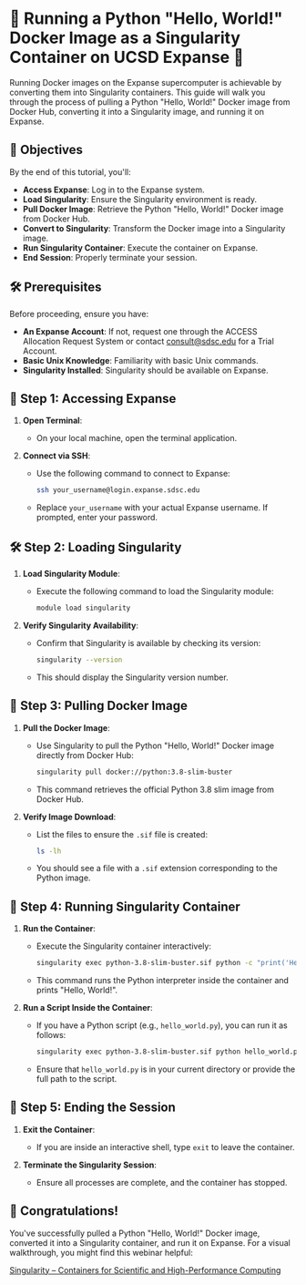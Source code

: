# 🚀 Running a Python "Hello, World!" Docker Image as a Singularity Container on UCSD Expanse 🌟

Running Docker images on the Expanse supercomputer is achievable by converting them into Singularity containers. This guide will walk you through the process of pulling a Python "Hello, World!" Docker image from Docker Hub, converting it into a Singularity image, and running it on Expanse.

## 🎯 Objectives

By the end of this tutorial, you'll:

- **Access Expanse**: Log in to the Expanse system.
- **Load Singularity**: Ensure the Singularity environment is ready.
- **Pull Docker Image**: Retrieve the Python "Hello, World!" Docker image from Docker Hub.
- **Convert to Singularity**: Transform the Docker image into a Singularity image.
- **Run Singularity Container**: Execute the container on Expanse.
- **End Session**: Properly terminate your session.

## 🛠️ Prerequisites

Before proceeding, ensure you have:

- **An Expanse Account**: If not, request one through the ACCESS Allocation Request System or contact consult@sdsc.edu for a Trial Account.
- **Basic Unix Knowledge**: Familiarity with basic Unix commands.
- **Singularity Installed**: Singularity should be available on Expanse.

## 🔑 Step 1: Accessing Expanse

1. **Open Terminal**:
   - On your local machine, open the terminal application.

2. **Connect via SSH**:
   - Use the following command to connect to Expanse:

     ```bash
     ssh your_username@login.expanse.sdsc.edu
     ```

   - Replace `your_username` with your actual Expanse username. If prompted, enter your password.

## 🛠️ Step 2: Loading Singularity

1. **Load Singularity Module**:
   - Execute the following command to load the Singularity module:

     ```bash
     module load singularity
     ```

2. **Verify Singularity Availability**:
   - Confirm that Singularity is available by checking its version:

     ```bash
     singularity --version
     ```

   - This should display the Singularity version number.

## 🔄 Step 3: Pulling Docker Image

1. **Pull the Docker Image**:
   - Use Singularity to pull the Python "Hello, World!" Docker image directly from Docker Hub:

     ```bash
     singularity pull docker://python:3.8-slim-buster
     ```

   - This command retrieves the official Python 3.8 slim image from Docker Hub.

2. **Verify Image Download**:
   - List the files to ensure the `.sif` file is created:

     ```bash
     ls -lh
     ```

   - You should see a file with a `.sif` extension corresponding to the Python image.

## 🚀 Step 4: Running Singularity Container

1. **Run the Container**:
   - Execute the Singularity container interactively:

     ```bash
     singularity exec python-3.8-slim-buster.sif python -c "print('Hello, World!')"
     ```

   - This command runs the Python interpreter inside the container and prints "Hello, World!".

2. **Run a Script Inside the Container**:
   - If you have a Python script (e.g., `hello_world.py`), you can run it as follows:

     ```bash
     singularity exec python-3.8-slim-buster.sif python hello_world.py
     ```

   - Ensure that `hello_world.py` is in your current directory or provide the full path to the script.

## 🚪 Step 5: Ending the Session

1. **Exit the Container**:
   - If you are inside an interactive shell, type `exit` to leave the container.

2. **Terminate the Singularity Session**:
   - Ensure all processes are complete, and the container has stopped.

## 🎉 Congratulations!

You've successfully pulled a Python "Hello, World!" Docker image, converted it into a Singularity container, and run it on Expanse. For a visual walkthrough, you might find this webinar helpful:

[Singularity – Containers for Scientific and High-Performance Computing](https://www.youtube.com/watch?v=Cjbc7QO_PiY)
